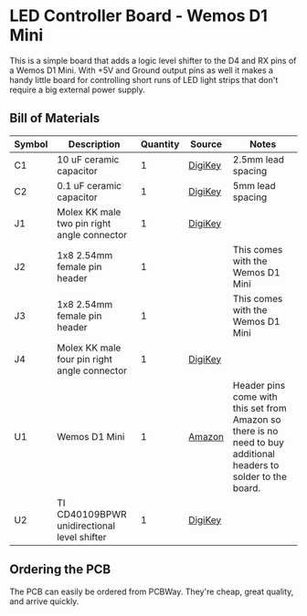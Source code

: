 # LED Controller Board - Wemos D1 Mini

This is a simple board that adds a logic level shifter to the D4 and RX pins
of a Wemos D1 Mini. With +5V and Ground output pins as well it makes a handy
little board for controlling short runs of LED light strips that don't require a
big external power supply.

## Bill of Materials

| Symbol | Description                                  | Quantity | Source                                                                                                         | Notes                                                                                                            |
| ------ | -------------------------------------------- | -------- | -------------------------------------------------------------------------------------------------------------- | ---------------------------------------------------------------------------------------------------------------- |
| C1     | 10 uF ceramic capacitor                      | 1        | [DigiKey](https://www.digikey.com/product-detail/en/tdk-corporation/FG16X7R1E106KRT06/445-173156-1-ND/5811761) | 2.5mm lead spacing                                                                                               |
| C2     | 0.1 uF ceramic capacitor                     | 1        | [DigiKey](https://www.digikey.com/product-detail/en/kemet/C322C104M5U5TA/399-4331-ND/818107)                   | 5mm lead spacing                                                                                                 |
| J1     | Molex KK male two pin right angle connector  | 1        | [DigiKey](https://www.digikey.com/product-detail/en/molex/1718570002/WM10157-ND/4423113)                       |                                                                                                                  |
| J2     | 1x8 2.54mm female pin header                 | 1        |                                                                                                                | This comes with the Wemos D1 Mini                                                                                |
| J3     | 1x8 2.54mm female pin header                 | 1        |                                                                                                                | This comes with the Wemos D1 Mini                                                                                |
| J4     | Molex KK male four pin right angle connector | 1        | [DigiKey](https://www.digikey.com/product-detail/en/molex/1718570004/WM10159-ND/4423115)                       |                                                                                                                  |
| U1     | Wemos D1 Mini                                | 1        | [Amazon](https://www.amazon.com/gp/product/B076F52NQD)                                                         | Header pins come with this set from Amazon so there is no need to buy additional headers to solder to the board. |
| U2     | TI CD40109BPWR unidirectional level shifter  | 1        | [DigiKey](https://www.digikey.com/product-detail/en/texas-instruments/CD40109BPWR/296-12163-1-ND/412005)       |                                                                                                                  |

## Ordering the PCB

The PCB can easily be ordered from PCBWay. They're cheap, great quality, and arrive quickly.
